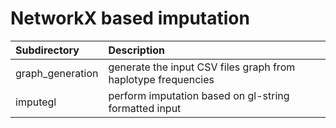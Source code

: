 # NetworkX based imputation

| Subdirectory    | Description |
| :-------------- | :---------- |
| graph_generation | generate the input CSV files graph from haplotype frequencies |
| imputegl        | perform imputation based on gl-string formatted input |


